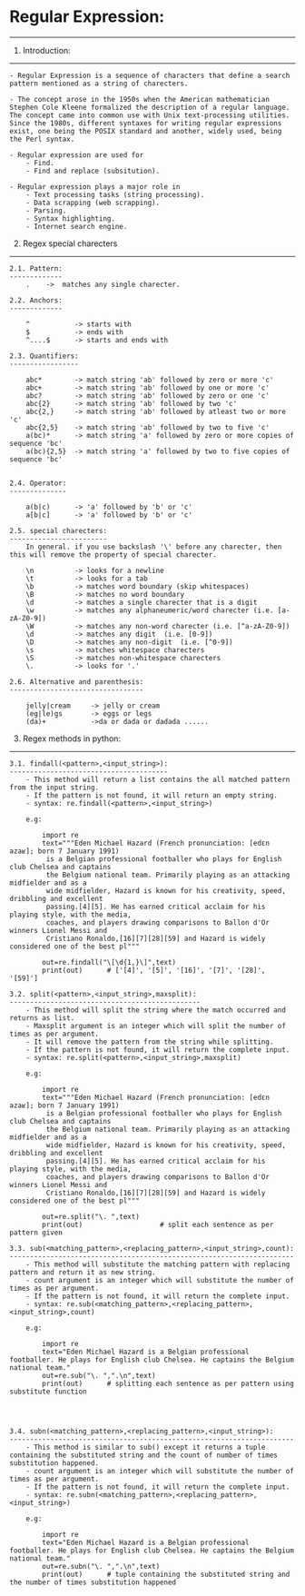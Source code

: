 # Regular Expression:
---------------------

1. Introduction:
----------------
	- Regular Expression is a sequence of characters that define a search pattern mentioned as a string of charecters. 
	
	- The concept arose in the 1950s when the American mathematician Stephen Cole Kleene formalized the description of a regular language. The concept came into common use with Unix text-processing utilities. Since the 1980s, different syntaxes for writing regular expressions exist, one being the POSIX standard and another, widely used, being the Perl syntax. 
	
	- Regular expression are used for
		- Find. 
		- Find and replace (subsitution).

	- Regular expression plays a major role in
		- Text processing tasks (string processing).
		- Data scrapping (web scrapping).
		- Parsing.
		- Syntax highlighting.
		- Internet search engine.

2. Regex special charecters
---------------------------

	2.1. Pattern:
	-------------
		.    ->  matches any single charecter.

	2.2. Anchors:
	-------------

		^			-> starts with
		$			-> ends with	
		^....$		-> starts and ends with

	2.3. Quantifiers:
	-----------------

		abc*		-> match string 'ab' followed by zero or more 'c'
		abc+		-> match string 'ab' followed by one or more 'c'
		abc?		-> match string 'ab' followed by zero or one 'c'
		abc{2}		-> match string 'ab' followed by two 'c'
		abc{2,}		-> match string 'ab' followed by atleast two or more 'c'
		abc{2,5}	-> match string 'ab' followed by two to five 'c'
		a(bc)*		-> match string 'a' followed by zero or more copies of sequence 'bc'
		a(bc){2,5}	-> match string 'a' followed by two to five copies of sequence 'bc'


	2.4. Operator:
	--------------

		a(b|c)      -> 'a' followed by 'b' or 'c'
		a[b|c]		-> 'a' followed by 'b' or 'c'

	2.5. special charecters:
	------------------------
		In general. if you use backslash '\' before any charecter, then this will remove the property of special charecter.

		\n          -> looks for a newline   
		\t          -> looks for a tab
		\b          -> matches word boundary (skip whitespaces)
		\B          -> matches no word boundary 
		\d          -> matches a single charecter that is a digit
		\w          -> matches any alphaneumeric/word charecter (i.e. [a-zA-Z0-9])
		\W          -> matches any non-word charecter (i.e. [^a-zA-Z0-9])
		\d          -> matches any digit  (i.e. [0-9])
		\D          -> matches any non-digit  (i.e. [^0-9])
		\s          -> matches whitespace charecters
		\S          -> matches non-whitespace charecters
		\.          -> looks for '.'

	2.6. Alternative and parenthesis:
	---------------------------------

		jelly|cream   	-> jelly or cream
		(eg|le)gs	  	-> eggs or legs
		(da)+			->da or dada or dadada ......
		









3. Regex methods in python:
----------------------------
	3.1. findall(<pattern>,<input_string>):
	---------------------------------------
		- This method will return a list contains the all matched pattern from the input string.
		- If the pattern is not found, it will return an empty string.
		- syntax: re.findall(<pattern>,<input_string>)

		e.g:

			import re
			text="""Eden Michael Hazard (French pronunciation: ​[edɛn azaʁ]; born 7 January 1991)
			 is a Belgian professional footballer who plays for English club Chelsea and captains
			 the Belgium national team. Primarily playing as an attacking midfielder and as a
			 wide midfielder, Hazard is known for his creativity, speed, dribbling and excellent
			 passing.[4][5]. He has earned critical acclaim for his playing style, with the media,
			 coaches, and players drawing comparisons to Ballon d'Or winners Lionel Messi and 
			 Cristiano Ronaldo,[16][7][28][59] and Hazard is widely considered one of the best pl"""  

			out=re.findall("\[\d{1,}\]",text)      
			print(out)      # ['[4]', '[5]', '[16]', '[7]', '[28]', '[59]']

	3.2. split(<pattern>,<input_string>,maxsplit):
	-----------------------------------------------
		- This method will split the string where the match occurred and returns as list.
		- Maxsplit argument is an integer which will split the number of times as per argument.
		- It will remove the pattern from the string while splitting.
		- If the pattern is not found, it will return the complete input.
		- syntax: re.split(<pattern>,<input_string>,maxsplit)

		e.g:

			import re
			text="""Eden Michael Hazard (French pronunciation: ​[edɛn azaʁ]; born 7 January 1991)
			 is a Belgian professional footballer who plays for English club Chelsea and captains
			 the Belgium national team. Primarily playing as an attacking midfielder and as a
			 wide midfielder, Hazard is known for his creativity, speed, dribbling and excellent
			 passing.[4][5]. He has earned critical acclaim for his playing style, with the media,
			 coaches, and players drawing comparisons to Ballon d'Or winners Lionel Messi and 
			 Cristiano Ronaldo,[16][7][28][59] and Hazard is widely considered one of the best pl"""  

			out=re.split("\. ",text)      
			print(out)      			 # split each sentence as per pattern given

	3.3. sub(<matching_pattern>,<replacing_pattern>,<input_string>,count):
	----------------------------------------------------------------------
		- This method will substitute the matching pattern with replacing pattern and return it as new string.
		- count argument is an integer which will substitute the number of times as per argument.
		- If the pattern is not found, it will return the complete input.
		- syntax: re.sub(<matching_pattern>,<replacing_pattern>,<input_string>,count)

		e.g:

			import re
			text="Eden Michael Hazard is a Belgian professional footballer. He plays for English club Chelsea. He captains the Belgium national team."  
			out=re.sub("\. ",".\n",text)      
			print(out)      # splitting each sentence as per pattern using substitute function




	3.4. subn(<matching_pattern>,<replacing_pattern>,<input_string>):
	----------------------------------------------------------------------
		- This method is similar to sub() except it returns a tuple containing the substituted string and the count of number of times substitution happened.
		- count argument is an integer which will substitute the number of times as per argument.
		- If the pattern is not found, it will return the complete input.
		- syntax: re.subn(<matching_pattern>,<replacing_pattern>,<input_string>)

		e.g:

			import re
			text="Eden Michael Hazard is a Belgian professional footballer. He plays for English club Chelsea. He captains the Belgium national team."  
			out=re.subn("\. ",".\n",text)      
			print(out)      # tuple containing the substituted string and the number of times substitution happened

